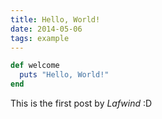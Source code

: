 ```yaml
---
title: Hello, World!
date: 2014-05-06
tags: example
---
```


```ruby
def welcome
  puts "Hello, World!"
end
```

This is the first post by *Lafwind* :D

